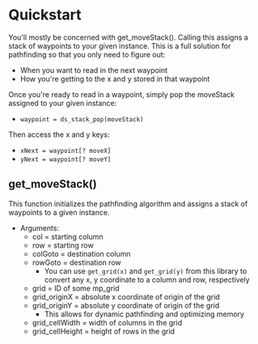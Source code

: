 # Quickstart
You'll mostly be concerned with get_moveStack(). Calling this assigns a stack of waypoints to your given instance. This is a full solution for pathfinding so that you only need to figure out:
- When you want to read in the next waypoint
- How you're getting to the x and y stored in that waypoint

Once you're ready to read in a waypoint, simply pop the moveStack assigned to your given instance:  
- `waypoint = ds_stack_pop(moveStack)` 

Then access the x and y keys:  
- `xNext = waypoint[? moveX]`  
- `yNext = waypoint[? moveY]`  

## get_moveStack()
This function initializes the pathfinding algorithm and assigns a stack of waypoints to a given instance.

- Arguments:  
  - col = starting column  
  - row = starting row  
  - colGoto = destination column  
  - rowGoto = destination row  
      - You can use `get_grid(x)` and `get_grid(y)` from this library to convert any x, y coordinate to a column and row, respectively
  - grid = ID of some mp_grid  
  - grid_originX = absolute x coordinate of origin of the grid  
  - grid_originY = absolute y coordinate of origin of the grid
      - This allows for dynamic pathfinding and optimizing memory
  - grid_cellWidth = width of columns in the grid  
  - grid_cellHeight = height of rows in the grid  
